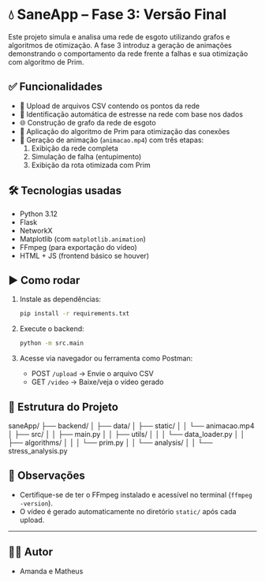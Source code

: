 # 💧 SaneApp – Fase 3: Versão Final

Este projeto simula e analisa uma rede de esgoto utilizando grafos e algoritmos de otimização. A fase 3 introduz a geração de animações demonstrando o comportamento da rede frente a falhas e sua otimização com algoritmo de Prim.

## ✅ Funcionalidades

- 📁 Upload de arquivos CSV contendo os pontos da rede
- 🔄 Identificação automática de estresse na rede com base nos dados
- 🌐 Construção de grafo da rede de esgoto
- 🧠 Aplicação do algoritmo de Prim para otimização das conexões
- 🎥 Geração de animação (`animacao.mp4`) com três etapas:
  1. Exibição da rede completa
  2. Simulação de falha (entupimento)
  3. Exibição da rota otimizada com Prim

## 🛠️ Tecnologias usadas

- Python 3.12
- Flask
- NetworkX
- Matplotlib (com `matplotlib.animation`)
- FFmpeg (para exportação do vídeo)
- HTML + JS (frontend básico se houver)

## ▶️ Como rodar

1. Instale as dependências:
    ```bash
    pip install -r requirements.txt
    ```

2. Execute o backend:
    ```bash
    python -m src.main
    ```

3. Acesse via navegador ou ferramenta como Postman:
    - POST `/upload` → Envie o arquivo CSV
    - GET `/video` → Baixe/veja o vídeo gerado

## 📂 Estrutura do Projeto

saneApp/
├── backend/
│ ├── data/
│ ├── static/
│ │ └── animacao.mp4
│ ├── src/
│ │ ├── main.py
│ │ ├── utils/
│ │ │ └── data_loader.py
│ │ ├── algorithms/
│ │ │ └── prim.py
│ │ └── analysis/
│ │ └── stress_analysis.py

## 📌 Observações

- Certifique-se de ter o FFmpeg instalado e acessível no terminal (`ffmpeg -version`).
- O vídeo é gerado automaticamente no diretório `static/` após cada upload.

---

## 👨‍💻 Autor

- Amanda e Matheus 

